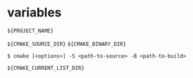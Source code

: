 # variables

`${PROJECT_NAME}`

`${CMAKE_SOURCE_DIR}`
`${CMAKE_BINARY_DIR}`

```
$ cmake [<options>] -S <path-to-source> -B <path-to-build>
```

`${CMAKE_CURRENT_LIST_DIR}`

